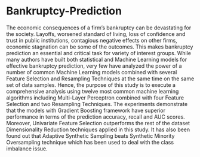 # Bankruptcy-Prediction
The economic consequences of a firm’s bankruptcy can be devastating for the society. Layoffs, worsened standard of living, loss of confidence and trust in public institutions, contagious negative effects on other firms, economic stagnation can be some of the outcomes. This makes bankruptcy prediction an essential and critical task for variety of interest groups. While many authors have built both statistical and Machine Learning models for effective bankruptcy prediction, very few have analyzed the power of a number of common Machine Learning models combined with several Feature Selection and Resampling Techniques at the same time on the same set of data samples. Hence, the purpose of this study is to execute a comprehensive analysis using twelve most common machine learning algorithms including Multi-Layer Perceptron combined with four Feature Selection and two Resampling Techniques. The experiments demonstrate that the models with Gradient Boosting framework have superior performance in terms of the prediction accuracy, recall and AUC scores. Moreover, Univariate Feature Selection outperforms the rest of the dataset Dimensionality Reduction techniques applied in this study. It has also been found out that Adaptive Synthetic Sampling beats Synthetic Minority Oversampling technique which has been used to deal with the class imbalance issue.
